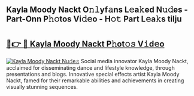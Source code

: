 ## Kayla Moody Nackt O𝚗𝚕yf𝚊ns L𝚎a𝚔ed N𝚞𝚍es - Part-Onn P𝚑𝚘tos Vi𝚍𝚎o - H𝚘𝚝 Part L𝚎a𝚔s tiIju

# <h2><a href="http://kfb015i.oniu.top/?m=Kayla+Moody+Nackt">🔗👉 🔴 Kayla Moody Nackt P𝚑ot𝚘𝚜 V𝚒d𝚎o</a></h2>

[![Kayla Moody Nackt Nu𝚍e𝚜](https://i.imgur.com/0qMVB7G.gif)](http://kfb015i.oniu.top/?m=Kayla+Moody+Nackt)
Social media innovator Kayla Moody Nackt, acclaimed for disseminating dance and lifestyle knowledge, through presentations and blogs. Innovative special effects artist Kayla Moody Nackt, famed for their remarkable abilities and achievements in creating visually stunning sequences.  
